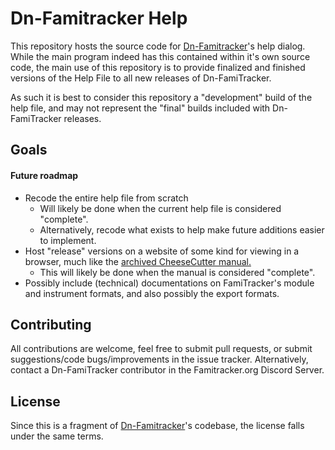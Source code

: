 # Dn-Famitracker Help

This repository hosts the source code for [Dn-Famitracker](https://github.com/Dn-Programming-Core-Management/Dn-FamiTracker)'s help dialog. While the main program indeed has this contained within it's own source code, the main use of this repository is to provide finalized and finished versions of the Help File to all new releases of Dn-FamiTracker. 

As such it is best to consider this repository a "development" build of the help file, and may not represent the "final" builds included with Dn-FamiTracker releases.

## Goals

#### Future roadmap

- Recode the entire help file from scratch
  - Will likely be done when the current help file is considered "complete".
  - Alternatively, recode what exists to help make future additions easier to implement.
- Host "release" versions on a website of some kind for viewing in a browser, much like the [archived CheeseCutter manual.](https://carol6502.neocities.org/c6_ccutter_guide.html)
  - This will likely be done when the manual is considered "complete".
- Possibly include (technical) documentations on FamiTracker's module and instrument formats, and also possibly the export formats.

## Contributing

All contributions are welcome, feel free to submit pull requests, or submit suggestions/code bugs/improvements in the issue tracker. Alternatively, contact a Dn-FamiTracker contributor in the Famitracker.org Discord Server.

## License

Since this is a fragment of [Dn-Famitracker](https://github.com/Dn-Programming-Core-Management/Dn-FamiTracker)'s codebase, the license falls under the same terms.
